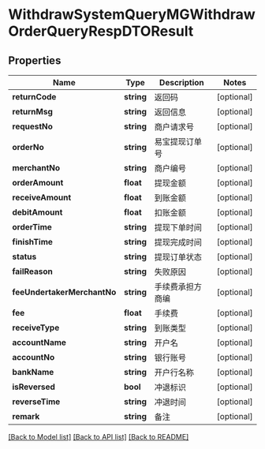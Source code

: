 # WithdrawSystemQueryMGWithdrawOrderQueryRespDTOResult

## Properties
Name | Type | Description | Notes
------------ | ------------- | ------------- | -------------
**returnCode** | **string** | 返回码 | [optional] 
**returnMsg** | **string** | 返回信息 | [optional] 
**requestNo** | **string** | 商户请求号 | [optional] 
**orderNo** | **string** | 易宝提现订单号 | [optional] 
**merchantNo** | **string** | 商户编号 | [optional] 
**orderAmount** | **float** | 提现金额 | [optional] 
**receiveAmount** | **float** | 到账金额 | [optional] 
**debitAmount** | **float** | 扣账金额 | [optional] 
**orderTime** | **string** | 提现下单时间 | [optional] 
**finishTime** | **string** | 提现完成时间 | [optional] 
**status** | **string** | 提现订单状态 | [optional] 
**failReason** | **string** | 失败原因 | [optional] 
**feeUndertakerMerchantNo** | **string** | 手续费承担方商编 | [optional] 
**fee** | **float** | 手续费 | [optional] 
**receiveType** | **string** | 到账类型 | [optional] 
**accountName** | **string** | 开户名 | [optional] 
**accountNo** | **string** | 银行账号 | [optional] 
**bankName** | **string** | 开户行名称 | [optional] 
**isReversed** | **bool** | 冲退标识 | [optional] 
**reverseTime** | **string** | 冲退时间 | [optional] 
**remark** | **string** | 备注 | [optional] 

[[Back to Model list]](../README.md#documentation-for-models) [[Back to API list]](../README.md#documentation-for-api-endpoints) [[Back to README]](../README.md)


